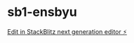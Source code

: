# sb1-ensbyu

[Edit in StackBlitz next generation editor ⚡️](https://stackblitz.com/~/github.com/Yuya757/sb1-ensbyu)